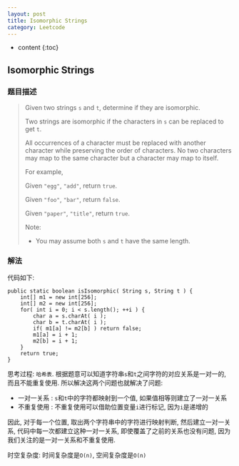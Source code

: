 ```yaml
---
layout: post
title: Isomorphic Strings
category: Leetcode
---
```


* content
{:toc}

## Isomorphic Strings

### 题目描述

> Given two strings `s` and `t`, determine if they are isomorphic.
>
> Two strings are isomorphic if the characters in `s` can be replaced to get `t`.
>
> All occurrences of a character must be replaced with another character while preserving the order of characters. No two characters may map to the same character but a character may map to itself.
>
> For example,
>
> Given `"egg"`, `"add"`, return `true`.
>
> Given `"foo"`, `"bar"`, return `false`.
>
> Given `"paper"`, `"title"`, return `true`.
>
> Note:
>
> * You may assume both `s` and `t` have the same length.

### 解法

代码如下:

    public static boolean isIsomorphic( String s, String t ) {
        int[] m1 = new int[256];
        int[] m2 = new int[256];
        for( int i = 0; i < s.length(); ++i ) {
            char a = s.charAt( i );
            char b = t.charAt( i );
            if( m1[a] != m2[b] ) return false;
            m1[a] = i + 1;
            m2[b] = i + 1;
        }
        return true;
    }

思考过程: `哈希表`. 根据题意可以知道字符串`s`和`t`之间字符的对应关系是一对一的, 而且不能重复使用. 所以解决这两个问题也就解决了问题:

* 一对一关系 : `s`和`t`中的字符都映射到一个值, 如果值相等则建立了一对一关系
* 不重复使用 : 不重复使用可以借助位置变量`i`进行标记, 因为`i`是递增的

因此, 对于每一个位置, 取出两个字符串中的字符进行映射判断, 然后建立一对一关系, 代码中每一次都建立这种一对一关系, 即使覆盖了之前的关系也没有问题, 因为我们关注的是一对一关系和不重复使用.

时空复杂度: 时间复杂度是`O(n)`, 空间复杂度是`O(n)`
